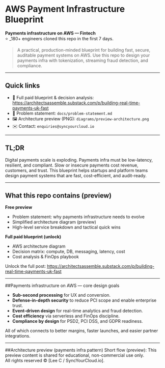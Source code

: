 <!--
Title: AWS Payment Infrastructure Blueprint — production-ready payments infrastructure on AWS
Meta description: Open-source AWS payments infrastructure blueprint for real-time payments: tokenization, streaming fraud detection, PCI DSS & PSD2 compliance, serverless best practices, and FinOps guidance for fintech startups.
Keywords: payments infrastructure, payments infra, AWS payments architecture, real-time payments, PCI DSS, PSD2, tokenization, fraud detection, serverless payments, fintech architecture
-->

# AWS Payment Infrastructure Blueprint
**Payments infrastructure on AWS — Fintech**  
⭐ _180+ engineers cloned this repo in the first 7 days.

> A practical, production-minded blueprint for building fast, secure, auditable payment systems on AWS. Use this repo to design your payments infra with tokenization, streaming fraud detection, and compliance.

---

## Quick links
- 🔗 Full paid blueprint & decision analysis: https://architectsassemble.substack.com/p/building-real-time-payments-uk-fast  
- 📂 Problem statement: `docs/problem-statement.md`  
- 🖼 Architecture preview (PNG): `diagrams/preview-architecture.png`  
- ✉️ Contact: `enquiries@syncyourcloud.io`

---

## TL;DR 
Digital payments scale is exploding. Payments infra must be low-latency, resilient, and compliant. Slow or insecure payments cost revenue, customers, and trust. This blueprint helps startups and platform teams design payment systems that are fast, cost-efficient, and audit-ready.


---

## What this repo contains (preview)
**Free preview**
- Problem statement: why payments infrastructure needs to evolve  
- Simplified architecture diagram (preview)  
- High-level service breakdown and tactical quick wins

**Full paid blueprint (unlock)**
- AWS architecture diagram  
- Decision matrix: compute, DB, messaging, latency, cost  
- Cost analysis & FinOps playbook  


Unlock the full post: https://architectsassemble.substack.com/p/building-real-time-payments-uk-fast

---

##Payments infrastructure on AWS — core design goals
- **Sub-second processing** for UX and conversion.  
- **Defense-in-depth security** to reduce PCI scope and enable enterprise trust.  
- **Event-driven design** for real-time analytics and fraud detection.  
- **Cost efficiency** via serverless and FinOps discipline.  
- **Compliance by design** for PSD2, PCI DSS, and GDPR readiness.

All of which connects to better margins, faster launches, and easier partner integrations.

---

##Architecture preview (payments infra pattern)
Short flow (preview):
This preview content is shared for educational, non-commercial use only.  
All rights reserved © [Lee C / SyncYourCloud.io].
